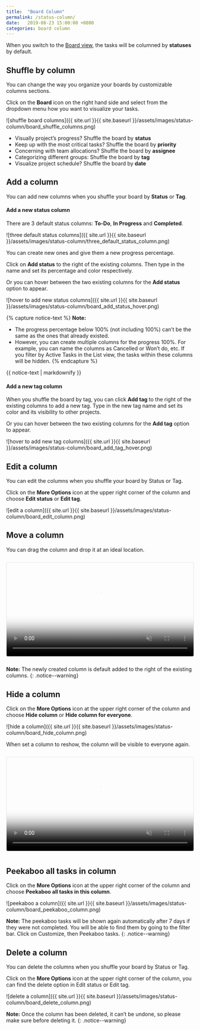 ```yaml
---
title:  "Board Column"
permalink: /status-column/
date:   2019-08-23 15:00:00 +0800
categories: board column
---
```

When you switch to the [Board view](/guide//project-view/#board), the tasks will be columned by **statuses** by default. 

## Shuffle by column
You can change the way you organize your boards by customizable columns sections. 

Click on the **Board** icon on the right hand side and select from the dropdown menu how you want to visualize your tasks. 


![shuffle board columns]({{ site.url }}{{ site.baseurl }}/assets/images/status-column/board_shuffle_columns.png)

- Visually project’s progress? Shuffle the board by **status**
- Keep up with the most critical tasks? Shuffle the board by **priority**
- Concerning with team allocations? Shuffle the board by **assignee**
- Categorizing different groups: Shuffle the board by **tag**
- Visualize project schedule? Shuffle the board by **date** 


## Add a column

You can add new columns when you shuffle your board by **Status** or **Tag**. 

#### Add a new status column
There are 3 default status columns: **To-Do**, **In Progress** and **Completed**.

![three default status columns]({{ site.url }}{{ site.baseurl }}/assets/images/status-column/three_default_status_column.png)

You can create new ones and give them a new progress percentage. 

Click on **Add status** to the right of the existing columns. Then type in the name and set its percentage and color respectively. 

Or you can hover between the two existing columns for the **Add status** option to appear. 

![hover to add new status columns]({{ site.url }}{{ site.baseurl }}/assets/images/status-column/board_add_status_hover.png)


{% capture notice-text %}
**Note:**
- The progress percentage below 100% (not including 100%) can’t be the same as the ones that already existed.
- However, you can create multiple columns for the progress 100%. For example, you can name the columns as Cancelled or Won’t do, etc. If you filter by Active Tasks in the List view, the tasks within these columns will be hidden. 
{% endcapture %}

<div class="notice--warning">
  {{ notice-text | markdownify }}
</div>



#### Add a new tag column

When you shuffle the board by tag, you can click **Add tag** to the right of the existing columns to add a new tag. Type in the new tag name and set its color and its visibility to other projects. 

Or you can hover between the two existing columns for the **Add tag** option to appear. 


![hover to add new tag columns]({{ site.url }}{{ site.baseurl }}/assets/images/status-column/board_add_tag_hover.png)



## Edit a column
You can edit the columns when you shuffle your board by Status or Tag. 

Click on the **More Options** icon at the upper right corner of the column and choose **Edit status** or **Edit tag**.

![edit a column]({{ site.url }}{{ site.baseurl }}/assets/images/status-column/board_edit_column.png)




## Move a column
You can drag the column and drop it at an ideal location.

<video muted="" playsinline="" loop="" autoplay="" title="move a column in board view" poster="{{ site.url }}{{ site.baseurl }}/assets/images/status-column/board_move_column.png" style="max-height: 364px; margin: 0 auto; width: 100%; border: 1px solid rgba(0, 0, 0, 0.1); border-radius: 4px; margin: 0.8em 0;">
  <source src="{{ site.url }}{{ site.baseurl }}/assets/images/status-column/board_move_column.mp4" type="video/mp4">
</video>


**Note:** The newly created column is default added to the right of the existing columns.
{: .notice--warning}



## Hide a column
Click on the **More Options** icon at the upper right corner of the column and choose **Hide column** or **Hide column for everyone**.

![hide a column]({{ site.url }}{{ site.baseurl }}/assets/images/status-column/board_hide_column.png)



When set a column to reshow, the column will be visible to everyone again. 

<video muted="" playsinline="" loop="" autoplay="" title="reshow a column in board view" poster="{{ site.url }}{{ site.baseurl }}/assets/images/status-column/board_reshow_column.png" style="max-height: 364px; margin: 0 auto; width: 100%; border: 1px solid rgba(0, 0, 0, 0.1); border-radius: 4px; margin: 0.8em 0;">
  <source src="{{ site.url }}{{ site.baseurl }}/assets/images/status-column/board_reshow_column.mp4" type="video/mp4">
</video>


## Peekaboo all tasks in column
Click on the **More Options** icon at the upper right corner of the column and choose **Peekaboo all tasks in this column**.

![peekaboo a column]({{ site.url }}{{ site.baseurl }}/assets/images/status-column/board_peekaboo_column.png)

**Note:** The peekaboo tasks will be shown again automatically after 7 days if they were not completed. You will be able to find them by going to the filter bar. Click on Customize, then Peekaboo tasks.
{: .notice--warning}

## Delete a column
You can delete the columns when you shuffle your board by Status or Tag. 

Click on the **More Options** icon at the upper right corner of the column, you can find the delete option in Edit status or Edit tag. 

![delete a column]({{ site.url }}{{ site.baseurl }}/assets/images/status-column/board_delete_column.png)



**Note:** Once the column has been deleted, it can’t be undone, so please make sure before deleting it.
{: .notice--warning}
